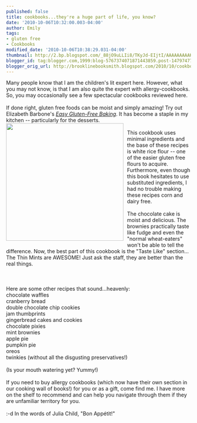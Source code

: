 ```yaml
---
published: false
title: cookbooks...they're a huge part of life, you know?
date: '2010-10-06T10:32:00.003-04:00'
author: Emily
tags:
- gluten free
- Cookbooks
modified_date: '2010-10-06T10:38:29.031-04:00'
thumbnail: http://2.bp.blogspot.com/_88jO9uLLIi8/TKyJd-EIjtI/AAAAAAAAAKY/f7BRhGZyHgc/s72-c/41iOxtWHjoL._SS500_.jpg
blogger_id: tag:blogger.com,1999:blog-5767374071871443859.post-14797477138403096
blogger_orig_url: http://brooklinebooksmith.blogspot.com/2010/10/cookbookstheyre-huge-part-of-life-you.html
---
```


Many people know that I am the children's lit expert here.  However, what you may not know, is that I am also quite the expert with allergy-cookbooks.  So, you may occasionally see a few spectacular cookbooks reviewed here.<br /><br />If done right, gluten free foods can be moist and simply amazing!  Try out Elizabeth Barbone's <a href="http://www.brooklinebooksmith-shop.com/book/9781891105418"><span style="font-style: italic;">Easy Gluten-Free Baking</span></a>.  It has become a staple in my kitchen -- particularly for the desserts.<br /><a onblur="try {parent.deselectBloggerImageGracefully();} catch(e) {}" href="http://2.bp.blogspot.com/_88jO9uLLIi8/TKyJd-EIjtI/AAAAAAAAAKY/f7BRhGZyHgc/s1600/41iOxtWHjoL._SS500_.jpg"><img style="margin: 0pt 10px 10px 0pt; float: left; cursor: pointer; width: 320px; height: 320px;" src="http://2.bp.blogspot.com/_88jO9uLLIi8/TKyJd-EIjtI/AAAAAAAAAKY/f7BRhGZyHgc/s320/41iOxtWHjoL._SS500_.jpg" alt="" id="BLOGGER_PHOTO_ID_5524941990846303954" border="0" /></a><br />This cookbook uses minimal ingredients and the base of these recipes is white rice flour -- one of the easier gluten free flours to acquire.  Furthermore, even though this book hesitates to use substituted ingredients, I had no trouble making these recipes corn and dairy free.<br /><br />The chocolate cake is moist and delicious.  The brownies practically taste like fudge and even the "normal wheat-eaters" won't be able to tell the difference.  Now, the best part of this cookbook is the "Taste Like" section...  The Thin Mints are AWESOME!  Just ask the staff, they are better than the real things.<br /><br /><br /><br />Here are some other recipes that sound...heavenly:<br />chocolate waffles<br />cranberry bread<br />double chocolate chip cookies<br />jam thumbprints<br />gingerbread cakes and cookies<br />chocolate pixies<br />mint brownies<br />apple pie<br />pumpkin pie<br />oreos<br />twinkies (without all the disgusting preservatives!)<br /><br />(Is your mouth watering yet?  Yummy!)<br /><br />If you need to buy allergy cookbooks (which now have their own section in our cooking wall of books!) for you or as a gift,  come find me.  I have more on the shelf to recommend and can help you navigate through them if they are unfamiliar territory for you.<br /><br />:-d  In the words of Julia Child, "Bon Appétit!"